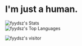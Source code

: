# I'm just a human.
![fyydsz's Stats](https://github-readme-stats-eight-theta.vercel.app/api?username=fyydsz&show_icons=true&theme=blue-green&include_all_commits=true&count_private=true) <br/>
![fyydsz's Top Languages](https://github-readme-stats.vercel.app/api/top-langs/?username=fyydsz&theme=vue-dark&show_icons=true&hide_border=true&layout=compact)

![fyydsz's visitor](https://komarev.com/ghpvc/?username=fyydsz)



<!--
**fyydsz/fyydsz** is a ✨ _special_ ✨ repository because its `README.md` (this file) appears on your GitHub profile.

Here are some ideas to get you started:

- 🔭 I’m currently working on ...
- 🌱 I’m currently learning ...
- 👯 I’m looking to collaborate on ...
- 🤔 I’m looking for help with ...
- 💬 Ask me about ...
- 📫 How to reach me: ...
- 😄 Pronouns: ...
- ⚡ Fun fact: ...
-->
